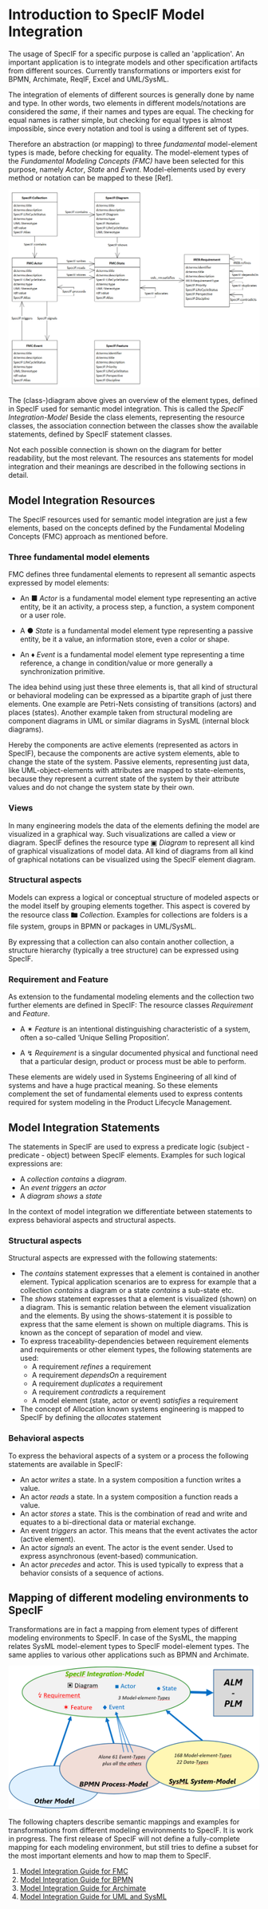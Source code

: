 ﻿# Introduction to SpecIF Model Integration

The usage of SpecIF for a specific purpose is called an 'application'. 
An important application is to integrate models and other specification artifacts from different sources. 
Currently transformations or importers exist for BPMN, Archimate, ReqIF, Excel and UML/SysML.

The integration of elements of different sources is generally done by name and type. 
In other words, two elements in different models/notations are considered the _same_, if their names and types are equal. 
The checking for equal names is rather simple, but checking for equal types is almost impossible, since every notation and tool is 
using a different set of types. 

Therefore an abstraction (or mapping) to three _fundamental_ model-element types is made, before checking for equality. 
The model-element types of the _Fundamental Modeling Concepts (FMC)_ have been selected for this purpose,
namely _Actor_, _State_ and _Event_. 
Model-elements used by every method or notation can be mapped to these [Ref].

![Model Integration resource and statement types](./images/ModelIntegration.png)

The (class-)diagram above gives an overview of the element types, defined in SpecIF used for semantic model integration.
This is called the *SpecIF Integration-Model*
Beside the class elements, representing the resource classes, the association connection between the classes show the available statements, defined
by SpecIF statement classes. 

Not each possible connection is shown on the diagram for better readability, but the most relevant.
The resources ans statements for model integration and their meanings are described in the following sections in detail.

## Model Integration Resources

The SpecIF resources used for semantic model integration are just a few elements, 
based on the concepts defined by the Fundamental Modeling Concepts (FMC) approach as mentioned before.

### Three fundamental model elements

FMC defines three fundamental elements to represent all semantic aspects expressed by model elements:

* An ■ *Actor* is a fundamental model element type representing an active entity, be it an activity, a process step, a function, a system component or a user role.

* A ● *State* is a fundamental model element type representing a passive entity, be it a value, an information store, even a color or shape.

* An ♦ *Event* is a fundamental model element type representing a time reference, a change in condition/value or more generally a synchronization primitive.

The idea behind using just these three elements is, that all kind of structural or behavioral modeling can be expressed  as a bipartite graph of just there elements.
One example are Petri-Nets consisting of transitions (actors) and places (states). 
Another example taken from structural modeling are component diagrams in UML or similar diagrams in SysML (internal block diagrams).

Hereby the components are active elements (represented as actors in SpecIF), because the components are active system elements, 
able to change the state of the system.
Passive elements, representing just data, like UML-object-elements with attributes are mapped to state-elements, 
because they represent a current state of the system by their attribute values and do not change the system state by their own.

### Views

In many engineering models the data of the elements defining the model are visualized in a graphical way. 
Such visualizations are called a view or diagram. 
SpecIF defines the resource type ▣ *Diagram* to represent all kind of graphical visualizations of model data.
All kind of diagrams from all kind of graphical notations can be visualized using the SpecIF element diagram. 

### Structural aspects    

Models can express a logical or conceptual structure of modeled aspects or the model itself by grouping elements together.
This aspect is covered by the resource class 🖿 *Collection*.
Examples for collections are folders is a file system, groups in BPMN or packages in UML/SysML.

By expressing that a collection can also contain another collection, a structure hierarchy (typically a tree structure) can be expressed using SpecIF.

### Requirement and Feature

As extension to the fundamental modeling elements and the collection two further elements are defined in SpecIF: The resource classes *Requirement* and *Feature*.

* A ✶ *Feature* is an intentional distinguishing characteristic of a system, often a so-called ‘Unique Selling Proposition’.

* A ↯ *Requirement* is a singular documented physical and functional need that a particular design, product or process must be able to perform. 

These elements are widely used in Systems Engineering of all kind of systems and have a huge practical meaning.
So these elements complement the set of fundamental elements used to express contents required for system modeling in the Product Lifecycle Management.

## Model Integration Statements

The statements in SpecIF are used to express a predicate logic (subject - predicate - object) between SpecIF elements.
Examples for such logical expressions are:

* A *collection* *contains* a *diagram*.
* An *event* *triggers* an *actor*
* A *diagram* *shows* a *state*

In the context of model integration we differentiate between statements to express behavioral aspects and structural aspects.

### Structural aspects

Structural aspects are expressed with the following statements:

* The *contains* statement expresses that a element is contained in another element. 
Typical application scenarios are to express for example that a collection *contains* a diagram or a state *contains* a sub-state etc. 
* The *shows* statement expresses that a element is visualized (shown) on a diagram. This is semantic relation between the element visualization and the elements.
By using the shows-statement it is possible to express that the same element is shown on multiple diagrams. This is known as the concept of separation of model and view.
* To express traceability-dependencies between requirement elements and requirements or other element types, the following statements are used:
  * A requirement *refines* a requirement
  * A requirement *dependsOn* a requirement
  * A requirement *duplicates* a requirement
  * A requirement *contradicts* a requirement 
  * A model element (state, actor or event) *satisfies* a requirement
* The concept of Allocation known systems engineering is mapped to SpecIF by defining the *allocates* statement

### Behavioral aspects

To express the behavioral aspects of a system or a process the following statements are available in SpecIF:

* An actor *writes* a state. In a system composition a function writes a value.
* An actor *reads* a state. In a system composition a function reads a value.
* An actor *stores* a state. This is the combination of read and write and equates to a bi-directional data or material exchange.
* An event *triggers* an actor. This means that the event activates the actor (active element).
* An actor *signals* an event. The actor is the event sender. Used to express asynchronous (event-based) communication.
* An actor *precedes* and actor. This is used typically to express that a behavior consists of a sequence of actions. 

## Mapping of different modeling environments to SpecIF
 
Transformations are in fact a mapping from element types of different modeling environments to SpecIF. 
In case of the SysML, the mapping relates SysML model-element types to SpecIF model-element types. 
The same applies to various other applications such as BPMN and Archimate.

![Principle of semantic model integration](./images/Semantic_Integration.png)

The following chapters describe semantic mappings and examples for transformations from different modeling environments to SpecIF.
It is work in progress. 
The first release of SpecIF will not define a fully-complete mapping for each modeling environment, 
but still tries to define a subset for the most important elements and how to map them to SpecIF.  

1. [Model Integration Guide for FMC](./06_SpecIF_Model_Integration_Guide_for_FMC.md)
1. [Model Integration Guide for BPMN](./06_SpecIF_Model_Integration_Guide_for_BPMN.md)
1. [Model Integration Guide for Archimate](./06_SpecIF_Model_Integration_Guide_for_Archimate.md)
1. [Model Integration Guide for UML and SysML](./06_SpecIF_Model_Integration_Guide_for_SysML.md)



